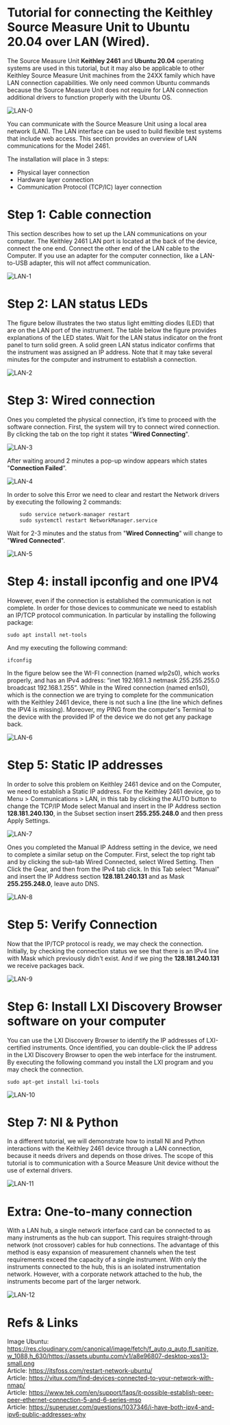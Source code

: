 # Tutorial for connecting the Keithley Source Measure Unit to Ubuntu 20.04 over LAN (Wired).

The Source Measure Unit **Keithley 2461** and **Ubuntu 20.04** operating systems are used in this tutorial, but it may also be applicable to other Keithley Source Measure Unit machines from the 24XX family which have LAN connection capabilities. We only need common Ubuntu commands because the Source Measure Unit does not require for LAN connection additional drivers to function properly with the Ubuntu OS.  

![LAN-0](images/LAN-0.jpg "LAN-0")

You can communicate with the Source Measure Unit using a local area network (LAN). The LAN interface can be used to build flexible test systems that include web access. This section provides an overview of LAN communications for the Model 2461.

The installation will place in 3 steps:  
- Physical layer connection
- Hardware layer connection
- Communication Protocol (TCP/IC) layer connection

# Step 1: Cable connection
This section describes how to set up the LAN communications on your computer. The Keithley 2461 LAN port is located at the back of the device, connect the one end. Connect the other end of the LAN cable to the Computer. If you use an adapter for the computer connection, like a LAN-to-USB adapter, this will not affect communication. 

![LAN-1](images/LAN-1.jpg "LAN-1")

# Step 2: LAN status LEDs
The figure below illustrates the two status light emitting diodes (LED) that are on the LAN port of the instrument. The table below the figure provides explanations of the LED states. Wait for the LAN status indicator on the front panel to turn solid green. A solid green LAN status indicator confirms that the instrument was assigned an IP address. Note that it may take several minutes for the computer and instrument to establish a connection.

![LAN-2](images/LAN-2.jpg "LAN-2")

# Step 3: Wired connection
Ones you completed the physical connection, it’s time to proceed with the software connection. First, the system will try to connect wired connection. By clicking the tab on the top right it states "**Wired Connecting**". 

![LAN-3](images/LAN-3.jpg "LAN-3")

After waiting around 2 minutes a pop-up window appears which states "**Connection Failed**”.

![LAN-4](images/LAN-4.jpg "LAN-4")

In order to solve this Error we need to clear and restart the Network drivers by executing the following 2 commands:

```
	sudo service network-manager restart
	sudo systemctl restart NetworkManager.service
```  

Wait for 2-3 minutes and the status from "**Wired Connecting**" will change to "**Wired Connected**".

![LAN-5](images/LAN-5.jpg "LAN-5")


# Step 4: install ipconfig and one IPV4
However, even if the connection is established the communication is not complete. In order for those devices to communicate we need to establish an IP/TCP protocol communication. In particular by installing the following package:
```
sudo apt install net-tools
```
And my executing the following command:
```
ifconfig
```
In the figure below see the WI-FI connection (named wlp2s0), which works properly, and has an IPv4 address: “inet 192.169.1.3 netmask 255.255.255.0 broadcast 192.168.1.255”. While in the Wired connection (named en1s0), which is the connection we are trying to complete for the communication with the Keithley 2461 device, there is not such a line (the line which defines the IPV4 is missing). Moreover, my PING from the computer's Terminal to the device with the provided IP of the device we do not get any package back.

![LAN-6](images/LAN-6.jpg "LAN-6")


# Step 5: Static IP addresses  
In order to solve this problem on Keithley 2461 device and on the Computer, we need to establish a Static IP address. For the Keithley 2461 device, go to Menu > Communications > LAN, in this tab by clicking the AUTO button to change the TCP/IP Mode select Manual and insert in the IP Address section **128.181.240.130**, in the Subset section insert **255.255.248.0** and then press Apply Settings.

![LAN-7](images/LAN-7.jpg "LAN-7")

Ones you completed the Manual IP Address setting in the device, we need to complete a similar setup on the Computer. First, select the top right tab and by clicking the sub-tab Wired Connected, select Wired Setting. Then Click the Gear, and then from the IPv4 tab click. In this Tab select "Manual" and insert the IP Address section **128.181.240.131** and as Mask **255.255.248.0**, leave auto DNS.

![LAN-8](images/LAN-8.jpg "LAN-8")

# Step 5: Verify Connection
Now that the IP/TCP protocol is ready, we may check the connection. Initially, by checking the connection status we see that there is an IPv4 line with Mask which previously didn't exist. And if we ping the **128.181.240.131** we receive packages back.

![LAN-9](images/LAN-9.jpg "LAN-9")


# Step 6: Install LXI Discovery Browser software on your computer
You can use the LXI Discovery Browser to identify the IP addresses of LXI-certified instruments. Once identified, you can double-click the IP address in the LXI Discovery Browser to open the web interface for the instrument. By executing the following command you install the LXI program and you may check the connection.
```
sudo apt-get install lxi-tools
```

![LAN-10](images/LAN-10.jpg "LAN-10")


# Step 7: NI & Python
In a different tutorial, we will demonstrate how to install NI and Python interactions with the Keithley 2461 device through a LAN connection, because it needs drivers and depends on those drives. The scope of this tutorial is to communication with a Source Measure Unit device without the use of external drivers.

![LAN-11](images/LAN-11.jpg "LAN-11")

# Extra: One-to-many connection

With a LAN hub, a single network interface card can be connected to as many instruments as the hub can support. This requires straight-through network (not crossover) cables for hub connections. The advantage of this method is easy expansion of measurement channels when the test requirements exceed the capacity of a single instrument. With only the instruments connected to the hub, this is an isolated instrumentation network. However, with a corporate network attached to the hub, the instruments become part of the larger network.

![LAN-12](images/LAN-12.jpg "LAN-12")

# Refs & Links
Image Ubuntu: https://res.cloudinary.com/canonical/image/fetch/f_auto,q_auto,fl_sanitize,w_1088,h_630/https://assets.ubuntu.com/v1/a8e96807-desktop-xps13-small.png  
Article: https://itsfoss.com/restart-network-ubuntu/  
Article: https://vitux.com/find-devices-connected-to-your-network-with-nmap/  
Article: https://www.tek.com/en/support/faqs/it-possible-establish-peer-peer-ethernet-connection-5-and-6-series-mso  
Article: https://superuser.com/questions/1037346/i-have-both-ipv4-and-ipv6-public-addresses-why  